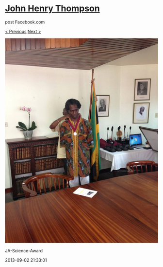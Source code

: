 # [John Henry Thompson](../README.md)
post Facebook.com

[< Previous](2013-09-02-44.md) [Next >](2013-09-02-46.md)

[![](../media/2013-09-02/JA-Science-Award-34.jpg)](../README.md)

JA-Science-Award

2013-09-02 21:33:01